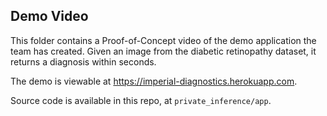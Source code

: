 ## Demo Video

This folder contains a Proof-of-Concept video of the demo application the team has created. Given an image from the diabetic retinopathy dataset, it returns a diagnosis within seconds. 

The demo is viewable at https://imperial-diagnostics.herokuapp.com.

Source code is available in this repo, at `private_inference/app`.
